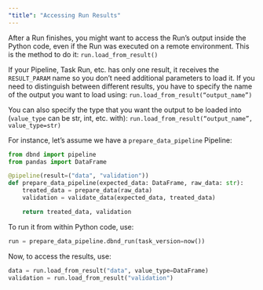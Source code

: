 ```yaml
---
"title": "Accessing Run Results"
---
```

After a Run finishes, you might want to access the Run’s output inside the Python code, even if the Run was executed on a remote environment. This is the method to do it:
`run.load_from_result()`

If your Pipeline, Task Run, etc. has only one result, it receives the `RESULT_PARAM` name so you don’t need additional parameters to load it.
If you need to distinguish between different results, you have to specify the name of the output you want to load using:
`run.load_from_result(“output_name”)`

You can also specify the type that you want the output to be loaded into (`value_type` can be str, int, etc. with):
`run.load_from_result(“output_name”, value_type=str)`

For instance, let’s assume we have a `prepare_data_pipeline` Pipeline:

<!-- noqa -->
```python
from dbnd import pipeline
from pandas import DataFrame

@pipeline(result=("data", "validation"))
def prepare_data_pipeline(expected_data: DataFrame, raw_data: str):
    treated_data = prepare_data(raw_data)
    validation = validate_data(expected_data, treated_data)

    return treated_data, validation
```


To run it from within Python code, use:

<!-- noqa -->
```python
run = prepare_data_pipeline.dbnd_run(task_version=now())
```

Now, to access the results, use:

<!-- noqa -->
```python
data = run.load_from_result("data", value_type=DataFrame)
validation = run.load_from_result("validation")
```